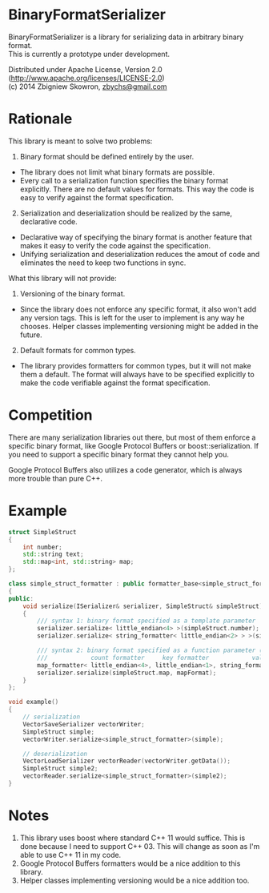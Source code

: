 BinaryFormatSerializer
======================

BinaryFormatSerializer is a library for serializing data in arbitrary binary format.  
This is currently a prototype under development.

Distributed under Apache License, Version 2.0 (http://www.apache.org/licenses/LICENSE-2.0)  
(c) 2014 Zbigniew Skowron, zbychs@gmail.com

Rationale
=========

This library is meant to solve two problems:

1. Binary format should be defined entirely by the user.
  - The library does not limit what binary formats are possible.
  - Every call to a serialization function specifies the binary format explicitly. There are no default values for formats. This way the code is easy to verify against the format specification.
2. Serialization and deserialization should be realized by the same, declarative code.
  - Declarative way of specifying the binary format is another feature that makes it easy to verify the code against the specification.
  - Unifying serialization and deserialization reduces the amout of code and eliminates the need to keep two functions in sync.
 
What this library will not provide:

1. Versioning of the binary format.
  - Since the library does not enforce any specific format, it also won't add any version tags. This is left for the user to implement is any way he chooses. Helper classes implementing versioning might be added in the future.
2. Default formats for common types.
  - The library provides formatters for common types, but it will not make them a default. The format will always have to be specified explicitly to make the code verifiable against the format specification.

Competition
===========

There are many serialization libraries out there, but most of them enforce a specific binary format, like Google Protocol Buffers or boost::serialization.
If you need to support a specific binary format they cannot help you.

Google Protocol Buffers also utilizes a code generator, which is always more trouble than pure C++.

Example
=======

```cpp
struct SimpleStruct
{
    int number;
    std::string text;
    std::map<int, std::string> map;
};

class simple_struct_formatter : public formatter_base<simple_struct_formatter>
{
public:
    void serialize(ISerializer& serializer, SimpleStruct& simpleStruct)
    {
        /// syntax 1: binary format specified as a template parameter
        serializer.serialize< little_endian<4> >(simpleStruct.number);
        serializer.serialize< string_formatter< little_endian<2> > >(simpleStruct.text);

        /// syntax 2: binary format specified as a function parameter (allows for stateful formatters)
        ///            count formatter     key formatter            value formatter
        map_formatter< little_endian<4>, little_endian<1>, string_formatter< little_endian<4> > > mapFormat;
        serializer.serialize(simpleStruct.map, mapFormat);
    }
};

void example()
{
    // serialization
    VectorSaveSerializer vectorWriter;
    SimpleStruct simple;
    vectorWriter.serialize<simple_struct_formatter>(simple);

    // deserialization
    VectorLoadSerializer vectorReader(vectorWriter.getData());
    SimpleStruct simple2;
    vectorReader.serialize<simple_struct_formatter>(simple2);
}
```

Notes
=====

1. This library uses boost where standard C++ 11 would suffice. This is done because I need to support C++ 03.
   This will change as soon as I'm able to use C++ 11 in my code.
2. Google Protocol Buffers formatters would be a nice addition to this library.
3. Helper classes implementing versioning would be a nice addition too.
